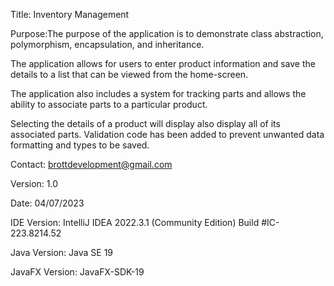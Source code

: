 Title: Inventory Management


Purpose:The purpose of the application is to demonstrate class abstraction, polymorphism, encapsulation, and inheritance. 

The application allows for users to enter product information and save the details to a list that can be viewed from the home-screen. 

The application also includes a system for tracking parts and allows the ability to associate parts to a particular product. 

Selecting the details of a product will display also display all of its associated parts. Validation code has been added to prevent unwanted data formatting and types to be saved.


Contact: brottdevelopment@gmail.com

Version: 1.0

Date: 04/07/2023


IDE Version: IntelliJ IDEA 2022.3.1 (Community Edition) Build #IC-223.8214.52

Java Version: Java SE 19

JavaFX Version: JavaFX-SDK-19
